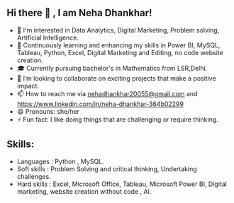 ## Hi there 👋 , I am Neha Dhankhar!
- 👀 I'm interested in Data Analytics, Digital Marketing, Problem solving, Artificial Intelligence. 
- 🌱 Continuously learning and enhancing my skills in Power BI, MySQL, Tableau, Python, Excel, Digital Marketing and Editing, no code website creation.
- 🎓 Currently pursuing bachelor's in Mathematics from LSR,Delhi.
- 👯 I’m looking to collaborate on exciting projects that make a positive impact.
- 📫 How to reach me via nehadhankhar20055@gmail.com and https://www.linkedin.com/in/neha-dhankhar-364b02299
- 😄 Pronouns: she/her
- ⚡ Fun fact: I like doing things that are challenging or require thinking.

## Skills: 
- Languages : Python , MySQL.
- Soft skills : Problem Solving and critical thinking, Undertaking challenges.
- Hard skills :  Excel, Microsoft Office, Tableau, Microsoft Power BI, Digital marketing, website creation without code , AI.

<!--
**NehaDhankhar1/NehaDhankhar1** is a ✨ _special_ ✨ repository because its `README.md` (this file) appears on your GitHub profile.

Here are some ideas to get you started:


-->
